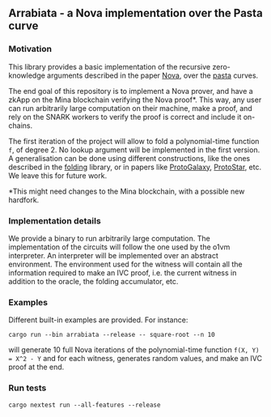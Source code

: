 ## Arrabiata - a Nova implementation over the Pasta curve

### Motivation

This library provides a basic implementation of the recursive zero-knowledge
arguments described in the paper [Nova](https://eprint.iacr.org/2021/370), over
the [pasta]() curves.

The end goal of this repository is to implement a Nova prover, and have a zkApp
on the Mina blockchain verifying the Nova proof*. This way, any user can run
arbitrarily large computation on their machine, make a proof, and rely on the
SNARK workers to verify the proof is correct and include it on-chains.

The first iteration of the project will allow to fold a polynomial-time function
`f`, of degree 2. No lookup argument will be implemented in the first version.
A generalisation can be done using different constructions, like the ones
described in the [folding](../folding) library, or in papers like
[ProtoGalaxy](https://eprint.iacr.org/2023/1106),
[ProtoStar](https://eprint.iacr.org/2023/620), etc. We leave this for future
work.

*This might need changes to the Mina blockchain, with a possible new hardfork.

### Implementation details

We provide a binary to run arbitrarily large computation.
The implementation of the circuits will follow the one used by the o1vm
interpreter. An interpreter will be implemented over an abstract environment.
The environment used for the witness will contain all the information required
to make an IVC proof, i.e. the current witness in addition to the oracle, the
folding accumulator, etc.

### Examples

Different built-in examples are provided. For instance:
```
cargo run --bin arrabiata --release -- square-root --n 10
```

will generate 10 full Nova iterations of the polynomial-time function `f(X, Y) =
X^2 - Y` and for each witness, generates random values, and make an IVC proof at
the end.

### Run tests

```
cargo nextest run --all-features --release
```
